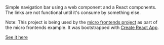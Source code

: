 Simple navigation bar using a web component and a React components. The links are not functional until it's consume by something else.

Note: This project is being used by the [micro frontends project](https://github.com/embengineering/micro-front-ends-web-tools) as part of the micro frontends example. It was bootstrapped with [Create React App](https://github.com/facebookincubator/create-react-app).

[See it here](http://embengineering.com/micro-front-ends-standard-nav-bar/)
